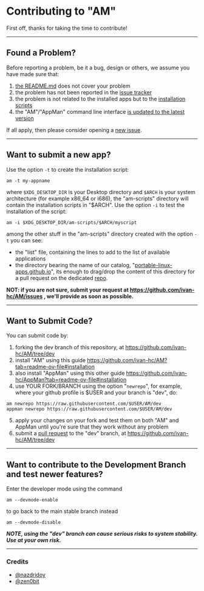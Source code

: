 # Contributing to "AM"
First off, thanks for taking the time to contribute!

-----------------------------------------------

## Found a Problem?
Before reporting a problem, be it a bug, design or others, we assume you have made sure that:
1. [the README.md](https://github.com/ivan-hc/AM/blob/main/README.md) does not cover your problem
2. the problem has not been reported in the [issue tracker](https://github.com/ivan-hc/AM/issues)
3. the problem is not related to the installed apps but to the [installation scripts](https://github.com/ivan-hc/AM/tree/main/programs)
4. the "AM"/"AppMan" command line interface [is updated to the latest version](https://github.com/ivan-hc/AM/releases/latest)

If all apply, then please consider opening a [new issue](https://github.com/ivan-hc/AM/issues).

-----------------------------------------------

## Want to submit a new app?
Use the option `-t` to create the installation script:
```
am -t my-appname
```
where `$XDG_DESKTOP_DIR` is your Desktop directory and `$ARCH` is your system architecture (for example x86_64 or i686), the "am-scripts" directory will contain the installation scripts in "$ARCH". Use the option `-i` to test the installation of the script:
```
am -i $XDG_DESKTOP_DIR/am-scripts/$ARCH/myscript
```
among the other stuff in the "am-scripts" directory created with the option `-t` you can see:
- the "list" file, containing the lines to add to the list of available applications
- the directory bearing the name of our catalog, "[portable-linux-apps.github.io](https://portable-linux-apps.github.io)", its enough to drag/drop the content of this directory for a pull request on the dedicated [repo](https://github.com/Portable-Linux-Apps/Portable-Linux-Apps.github.io).

**NOT: if you are not sure, submit your request at https://github.com/ivan-hc/AM/issues , we'll provide as soon as possible.**

-----------------------------------------------

## Want to Submit Code?
You can submit code by:
1. forking the dev branch of this repository, at https://github.com/ivan-hc/AM/tree/dev
2. install "AM" using this guide https://github.com/ivan-hc/AM?tab=readme-ov-file#installation
3. also install "AppMan" using this other guide https://github.com/ivan-hc/AppMan?tab=readme-ov-file#installation
4. use YOUR FORK/BRANCH using the option "`newrepo`", for example, where your github profile is $USER and your branch is "dev", do:
```
am newrepo https://raw.githubusercontent.com/$USER/AM/dev
appman newrepo https://raw.githubusercontent.com/$USER/AM/dev
```
5. apply your changes on your fork and test them on both "AM" and AppMan until you're sure that they work without any problem
6. submit a [pull request](https://github.com/ivan-hc/AM/pulls) to the "dev" branch, at https://github.com/ivan-hc/AM/tree/dev

-----------------------------------------------

## Want to contribute to the Development Branch and test newer features?
Enter the developer mode using the command
```
am --devmode-enable
```
to go back to the main stable branch instead
```
am --devmode-disable
```
***NOTE, using the "dev" branch can cause serious risks to system stability. Use at your own risk.***

-----------------------------------------------

### Credits
- [@nazdridoy](https://github.com/nazdridoy)
- [@zen0bit](https://github.com/zen0bit)
